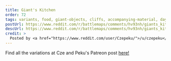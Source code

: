 ```yaml
---
title: Giant's Kitchen
order: 72
tags: variants, food, giant-objects, cliffs, accompanying-material, day, variant:ooze, variant:wintery, variant:fog, variant:fiery, variant:glow, variant:water, variant:gloomy, variant:night, artist:czepeku
postUrl: https://www.reddit.com/r/battlemaps/comments/hv93nh/giants_kitchen_105x22/
descUrl: https://www.reddit.com/r/battlemaps/comments/hv93nh/giants_kitchen_105x22/fyrtaxz/
credit: >
  Posted by <a href="https://www.reddit.com/user/Czepeku/">/u/czepeku</a> to <a href="https://www.reddit.com/r/battlemaps/">/r/battlemaps</a> in July, 2020. <br/> Please support the artist on <a href="https://www.patreon.com/czepeku/posts">Patreon</a> and <a href="https://marketplace.roll20.net/browse/publisher/327/czepeku">Roll20</a>, as well as follow them on <a href="https://twitter.com/czepeku">Twitter</a>, <a href="https://www.artstation.com/czepeku">ArtStation</a>
---
```

Find all the variations at Cze and Peku's Patreon post <a href="https://www.patreon.com/posts/giant-kitchen-38743768" title="Giant Kitchen by Czepeku on Patreon">here!</a>
